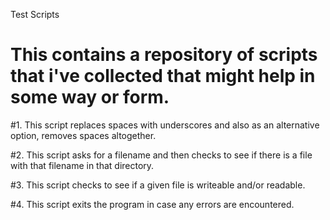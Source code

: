 Test Scripts
# This contains a repository of scripts that i've collected that might help in some way or form.

#1. This script replaces spaces with underscores and also as an alternative option, removes spaces altogether.

#2. This script asks for a filename and then checks to see if there is a file with that filename in that directory.

#3. This script checks to see if a given file is writeable and/or readable.

#4. This script exits the program in case any errors are encountered.
